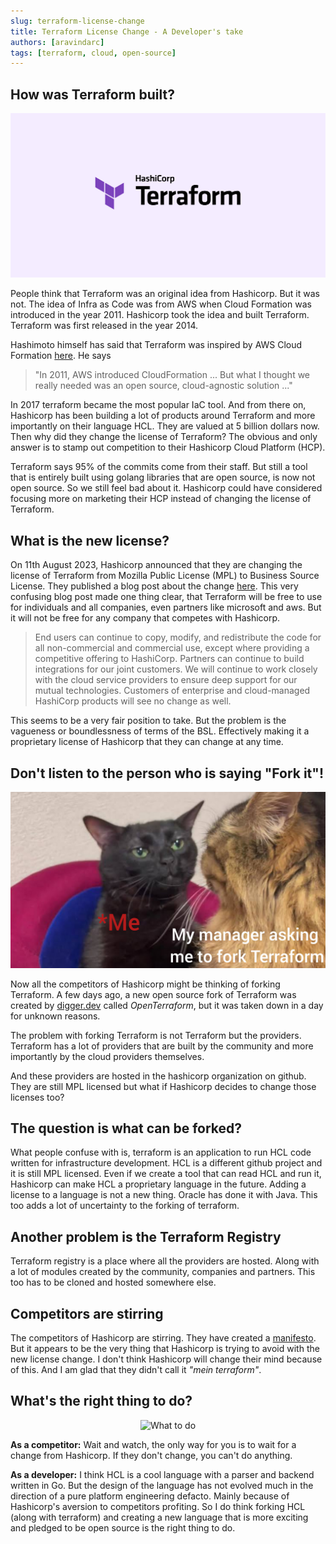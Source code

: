 ```yaml
---
slug: terraform-license-change
title: Terraform License Change - A Developer's take
authors: [aravindarc]
tags: [terraform, cloud, open-source]
---
```


## How was Terraform built?

![Terraform](./assets/terraform.png)

People think that Terraform was an original idea from Hashicorp. But it was not. The idea of Infra as Code was from AWS when Cloud Formation was introduced 
in the year 2011. Hashicorp took the idea and built Terraform. Terraform was first released in the year 2014. 

Hashimoto himself has said that Terraform was inspired by AWS Cloud Formation [here](https://www.hashicorp.com/resources/the-story-of-hashicorp-terraform-with-mitchell-hashimoto).
He says 
> "In 2011, AWS introduced CloudFormation ... But what I thought we really needed was an open source, cloud-agnostic solution ..."


In 2017 terraform became the most popular IaC tool. And from there on, Hashicorp has been building a lot of products around Terraform and more importantly
on their language HCL. They are valued at 5 billion dollars now. Then why did they change the license of Terraform? The obvious and only answer is to 
stamp out competition to their Hashicorp Cloud Platform (HCP).

Terraform says 95% of the commits come from their staff. But still a tool that is entirely built using golang libraries that are open source, is now not open source. So we still 
feel bad about it. Hashicorp could have considered focusing more on marketing their HCP instead of changing the license of Terraform.

## What is the new license?

On 11th August 2023, Hashicorp announced that they are changing the license of Terraform from Mozilla Public License (MPL) to Business Source License.
They published a blog post about the change [here](https://www.hashicorp.com/blog/hashicorp-adopts-business-source-license). 
This very confusing blog post made one thing clear, that Terraform will be free to use for individuals and all companies, even 
partners like microsoft and aws. But it will not be free for any company that competes with Hashicorp. 

> End users can continue to copy, modify, and redistribute the code for all non-commercial and commercial use, except where providing a competitive offering to HashiCorp. Partners can continue to build integrations for our joint customers. We will continue to work closely with the cloud service providers to ensure deep support for our mutual technologies. Customers of enterprise and cloud-managed HashiCorp products will see no change as well.

This seems to be a very fair position to take. But the problem is the vagueness or boundlessness of terms of the BSL. Effectively
making it a proprietary license of Hashicorp that they can change at any time.

## Don't listen to the person who is saying "Fork it"!

![BSL](./assets/catmeme.jpg)

Now all the competitors of Hashicorp might be thinking of forking Terraform. A few days ago, a new open source fork of Terraform was created 
by [digger.dev](https://digger.dev) called _OpenTerraform_, but it was taken down in a day for unknown reasons.

The problem with forking Terraform is not Terraform but the providers. Terraform has a lot of providers that are built by the community and 
more importantly by the cloud providers themselves. 

And these providers are hosted in the hashicorp organization on github. They are still MPL licensed but what if Hashicorp decides to change
those licenses too?

## The question is what can be forked? 

What people confuse with is, terraform is an application to run HCL code written for infrastructure development. HCL is a different
github project and it is still MPL licensed.
Even if we create a tool that can read HCL and run it, Hashicorp can make HCL a proprietary language in the future. Adding 
a license to a language is not a new thing. Oracle has done it with Java. This too adds a lot of uncertainty to the forking of terraform.

## Another problem is the Terraform Registry

Terraform registry is a place where all the providers are hosted. Along with a lot of modules created by the community, companies and 
partners. This too has to be cloned and hosted somewhere else. 

## Competitors are stirring

The competitors of Hashicorp are stirring. They have created a [manifesto](https://opentf.org/). But it appears to be the very
thing that Hashicorp is trying to avoid with the new license change. I don't think Hashicorp will change their mind because of this.
And I am glad that they didn't call it *"mein terraform"*.

## What's the right thing to do?

<p align="center">
    <img src="/img/tomandjerry.jpeg" alt="What to do" width="500"/>
</p>

**As a competitor:** Wait and watch, the only way for you is to wait for a change from Hashicorp. If they don't change, you can't do anything.

**As a developer:** I think HCL is a cool language with a parser and backend written in Go. But the design of the language has 
not evolved much in the direction of a pure platform engineering defacto. Mainly because of Hashicorp's aversion to competitors profiting.
So I do think forking HCL (along with terraform) and creating a new language that is more exciting and pledged to be open source is the right thing to do.